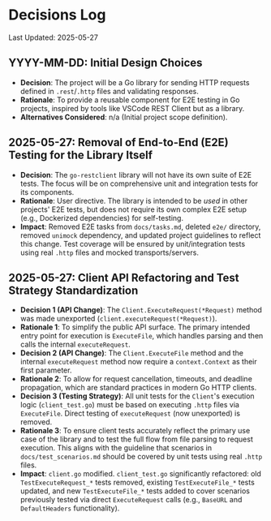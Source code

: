 # Decisions Log

Last Updated: 2025-05-27

## YYYY-MM-DD: Initial Design Choices

- **Decision**: The project will be a Go library for sending HTTP requests defined in `.rest`/`.http` files and validating responses.
- **Rationale**: To provide a reusable component for E2E testing in Go projects, inspired by tools like VSCode REST Client but as a library.
- **Alternatives Considered**: n/a (Initial project scope definition). 

## 2025-05-27: Removal of End-to-End (E2E) Testing for the Library Itself

- **Decision**: The `go-restclient` library will not have its own suite of E2E tests. The focus will be on comprehensive unit and integration tests for its components.
- **Rationale**: User directive. The library is intended to be *used* in other projects' E2E tests, but does not require its own complex E2E setup (e.g., Dockerized dependencies) for self-testing.
- **Impact**: Removed E2E tasks from `docs/tasks.md`, deleted `e2e/` directory, removed `unimock` dependency, and updated project guidelines to reflect this change. Test coverage will be ensured by unit/integration tests using real `.http` files and mocked transports/servers.

## 2025-05-27: Client API Refactoring and Test Strategy Standardization

- **Decision 1 (API Change)**: The `Client.ExecuteRequest(*Request)` method was made unexported (`client.executeRequest(*Request)`).
- **Rationale 1**: To simplify the public API surface. The primary intended entry point for execution is `ExecuteFile`, which handles parsing and then calls the internal `executeRequest`.
- **Decision 2 (API Change)**: The `Client.ExecuteFile` method and the internal `executeRequest` method now require a `context.Context` as their first parameter.
- **Rationale 2**: To allow for request cancellation, timeouts, and deadline propagation, which are standard practices in modern Go HTTP clients.
- **Decision 3 (Testing Strategy)**: All unit tests for the `Client`'s execution logic (`client_test.go`) must be based on executing `.http` files via `ExecuteFile`. Direct testing of `executeRequest` (now unexported) is removed.
- **Rationale 3**: To ensure client tests accurately reflect the primary use case of the library and to test the full flow from file parsing to request execution. This aligns with the guideline that scenarios in `docs/test_scenarios.md` should be covered by unit tests using real `.http` files.
- **Impact**: `client.go` modified. `client_test.go` significantly refactored: old `TestExecuteRequest_*` tests removed, existing `TestExecuteFile_*` tests updated, and new `TestExecuteFile_*` tests added to cover scenarios previously tested via direct `ExecuteRequest` calls (e.g., `BaseURL` and `DefaultHeaders` functionality).
